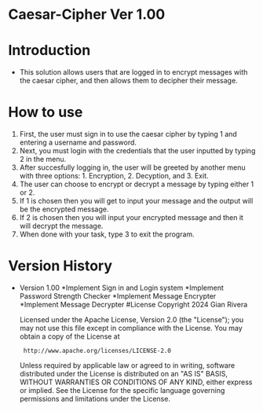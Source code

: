 # Caesar-Cipher Ver 1.00
# Introduction
- This solution allows users that are logged in to encrypt messages with the caesar cipher, and then allows them to decipher their message.
# How to use
1. First, the user must sign in to use the caesar cipher by typing 1 and entering a username and password.
2. Next, you must login with the credentials that the user inputted by typing 2 in the menu.
3. After succesfully logging in, the user will be greeted by another menu with three options: 1. Encryption, 2. Decyption, and 3. Exit.
4. The user can choose to encrypt or decrypt a message by typing either 1 or 2.
5. If 1 is chosen then you will get to input your message and the output will be the encrypted message.
6. If 2 is chosen then you will input your encrypted message and then it will decrypt the message.
7. When done with your task, type 3 to exit the program.
# Version History
- Version 1.00
  *Implement Sign in and Login system
  *Implement Password Strength Checker
  *Implement Message Encrypter
  *Implement Message Decrypter
#License
 Copyright 2024 Gian Rivera

   Licensed under the Apache License, Version 2.0 (the "License");
   you may not use this file except in compliance with the License.
   You may obtain a copy of the License at

       http://www.apache.org/licenses/LICENSE-2.0

   Unless required by applicable law or agreed to in writing, software
   distributed under the License is distributed on an "AS IS" BASIS,
   WITHOUT WARRANTIES OR CONDITIONS OF ANY KIND, either express or implied.
   See the License for the specific language governing permissions and
   limitations under the License.
